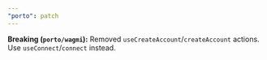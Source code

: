 ```yaml
---
"porto": patch
---
```


**Breaking (`porto/wagmi`):** Removed `useCreateAccount`/`createAccount` actions. Use `useConnect`/`connect` instead.